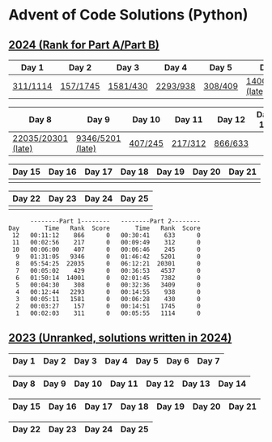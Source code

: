 # Advent of Code Solutions (Python)

## [2024 (Rank for Part A/Part B)](src/aoc2024)

| Day 1 | Day 2 | Day 3 | Day 4 | Day 5 | Day 6 | Day 7 | 
|-------|-------|-------|-------|-------|-------|-------|
| [311/1114](src/aoc2024/day1.py) | [157/1745](src/aoc2024/day2.py) | [1581/430](src/aoc2024/day3.py) | [2293/938](src/aoc2024/day4.py) | [308/409](src/aoc2024/day5.py) | [14001/7382 (late)](src/aoc2024/day6.py) | [429/4537](src/aoc2024/day7.py)

| Day 8 | Day 9 | Day 10 | Day 11 | Day 12 | Day 13 | Day 14 |
|-------|-------|--------|--------|--------|--------|--------|
| [22035/20301 (late)](src/aoc2024/day8.py)| [9346/5201 (late)](src/aoc2024/day9.py) | [407/245](src/aoc2024/day10.py) | [217/312](src/aoc2024/day11.py) | [866/633](src/aoc2024/day12.py)

| Day 15 | Day 16 | Day 17 | Day 18 | Day 19 | Day 20 | Day 21 |
|--------|--------|--------|--------|--------|--------|--------|
| |

| Day 22 | Day 23 | Day 24 | Day 25 |
|--------|--------|--------|--------|
| |

```
      --------Part 1--------   --------Part 2--------
Day       Time   Rank  Score       Time   Rank  Score
 12   00:11:12    866      0   00:30:41    633      0
 11   00:02:56    217      0   00:09:49    312      0
 10   00:06:00    407      0   00:06:46    245      0
  9   01:31:05   9346      0   01:46:42   5201      0
  8   05:54:25  22035      0   06:12:21  20301      0
  7   00:05:02    429      0   00:36:53   4537      0
  6   01:50:14  14001      0   02:01:45   7382      0
  5   00:04:30    308      0   00:32:36   3409      0
  4   00:12:44   2293      0   00:14:55    938      0
  3   00:05:11   1581      0   00:06:28    430      0
  2   00:03:27    157      0   00:14:51   1745      0
  1   00:02:03    311      0   00:05:55   1114      0
```

## [2023 (Unranked, solutions written in 2024)](src/aoc2023)

| Day 1 | Day 2 | Day 3 | Day 4 | Day 5 | Day 6 | Day 7 | 
|-------|-------|-------|-------|-------|-------|-------|

| Day 8 | Day 9 | Day 10 | Day 11 | Day 12 | Day 13 | Day 14 |
|-------|-------|--------|--------|--------|--------|--------|

| Day 15 | Day 16 | Day 17 | Day 18 | Day 19 | Day 20 | Day 21 |
|--------|--------|--------|--------|--------|--------|--------|

| Day 22 | Day 23 | Day 24 | Day 25 |
|--------|--------|--------|--------|
